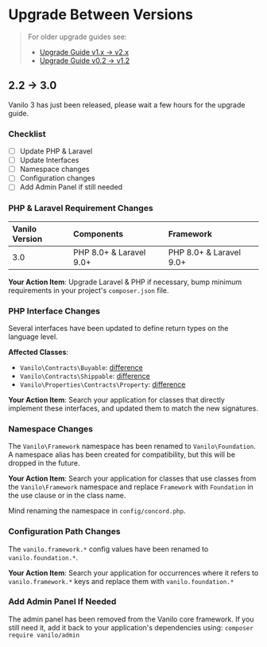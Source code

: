# Upgrade Between Versions

> For older upgrade guides see:
> - [Upgrade Guide v1.x -> v2.x](upgrade-v2.md)
> - [Upgrade Guide v0.2 -> v1.2](upgrade-v1.md)

## 2.2 -> 3.0

Vanilo 3 has just been released, please wait a few hours for the upgrade guide.

### Checklist

- [ ] Update PHP & Laravel
- [ ] Update Interfaces
- [ ] Namespace changes
- [ ] Configuration changes
- [ ] Add Admin Panel if still needed

###  PHP & Laravel Requirement Changes

| Vanilo Version | Components              | Framework               |
|:---------------|:------------------------|:------------------------|
| 3.0            | PHP 8.0+ & Laravel 9.0+ | PHP 8.0+ & Laravel 9.0+ |

**Your Action Item**: Upgrade Laravel & PHP if necessary, bump minimum requirements in your
project's `composer.json` file.

### PHP Interface Changes

Several interfaces have been updated to define return types on the language level.

**Affected Classes**:

- `Vanilo\Contracts\Buyable`: [difference](https://github.com/vanilophp/contracts/compare/2.2.0..3.0.0#diff-15363a836d8e421476c2b96ea27ab54febb6514ea4bb55a30ae6d9b1bf67dc1b)
- `Vanilo\Contracts\Shippable`: [difference](https://github.com/vanilophp/contracts/compare/2.2.0..3.0.0#diff-d8c30c79796da48bd30347ee36801809b50640bc4c0f2cf3574bdc016ae2da1c)
- `Vanilo\Properties\Contracts\Property`: [difference](https://github.com/vanilophp/properties/compare/2.2.0..3.0.0#diff-b98cc22a0a24216c1a1e9310ea3714cdaf9f1a0a163f5cc732fa52e28df5aa7a)

**Your Action Item**: Search your application for classes that directly implement these interfaces, and
updated them to match the new signatures.

### Namespace Changes

The `Vanilo\Framework` namespace has been renamed to `Vanilo\Foundation`.
A namespace alias has been created for compatibility, but this will be dropped in the future.

**Your Action Item**: Search your application for classes that use classes from the `Vanilo\Framework`
namespace and replace `Framework` with `Foundation` in the use clause or in the class name.

Mind renaming the namespace in `config/concord.php`.


### Configuration Path Changes

The `vanilo.framework.*` config values have been renamed to `vanilo.foundation.*`.

**Your Action Item**: Search your application for occurrences where it refers to
`vanilo.framework.*` keys and replace them with `vanilo.foundation.*`

### Add Admin Panel If Needed

The admin panel has been removed from the Vanilo core framework. If you still need it,
add it back to your application's dependencies using: `composer require vanilo/admin`
